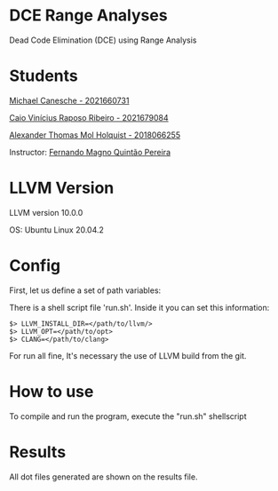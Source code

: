 # DCE Range Analyses

Dead Code Elimination (DCE) using Range Analysis

# Students

[Michael Canesche - 2021660731](https://canesche.github.io/)

[Caio Vinícius Raposo Ribeiro - 2021679084](https://github.com/caioraposo)

[Alexander Thomas Mol Holquist - 2018066255]()

Instructor: [Fernando Magno Quintão Pereira](https://github.com/pronesto)

# LLVM Version 

LLVM version 10.0.0

OS: Ubuntu Linux 20.04.2

# Config

First, let us define a set of path variables:

There is a shell script file 'run.sh'. Inside it you can set this information:

```
$> LLVM_INSTALL_DIR=</path/to/llvm/>
$> LLVM_OPT=</path/to/opt>
$> CLANG=</path/to/clang>
```

For run all fine, It's necessary the use of LLVM build from the git.

# How to use

To compile and run the program, execute the "run.sh" shellscript

# Results

All dot files generated are shown on the results file.
